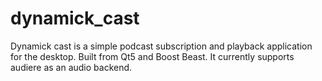 # dynamick_cast
Dynamick cast is a simple podcast subscription and playback application for the desktop. Built from Qt5 and Boost Beast. It currently supports audiere as an audio backend.

